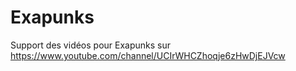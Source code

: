 # Exapunks
Support des vidéos pour Exapunks sur https://www.youtube.com/channel/UCIrWHCZhoqje6zHwDjEJVcw
